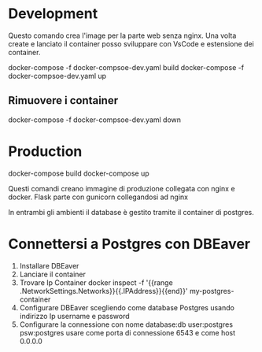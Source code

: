 # Development

Questo comando crea l'image per la parte web senza nginx. Una volta create e lanciato il container 
posso sviluppare con VsCode e estensione dei container.

docker-compose -f docker-compsoe-dev.yaml build
docker-compose -f docker-compsoe-dev.yaml up

## Rimuovere i container
docker-compose -f docker-compsoe-dev.yaml down


# Production
docker-compose build
docker-compose up

Questi comandi creano immagine di produzione collegata con nginx e docker. Flask parte con gunicorn
collegandosi ad nginx

In entrambi gli ambienti il database è gestito tramite il container di postgres.


# Connettersi a Postgres con DBEaver

1) Installare DBEaver
2) Lanciare il container
3) Trovare Ip Container docker inspect -f '{{range .NetworkSettings.Networks}}{{.IPAddress}}{{end}}' my-postgres-container
4) Configurare DBEaver scegliendo come database Postgres usando indirizzo Ip username e password
5) Configurare la connessione con nome database:db user:postgres psw:postgres usare come porta di connessione 6543 e come host 0.0.0.0